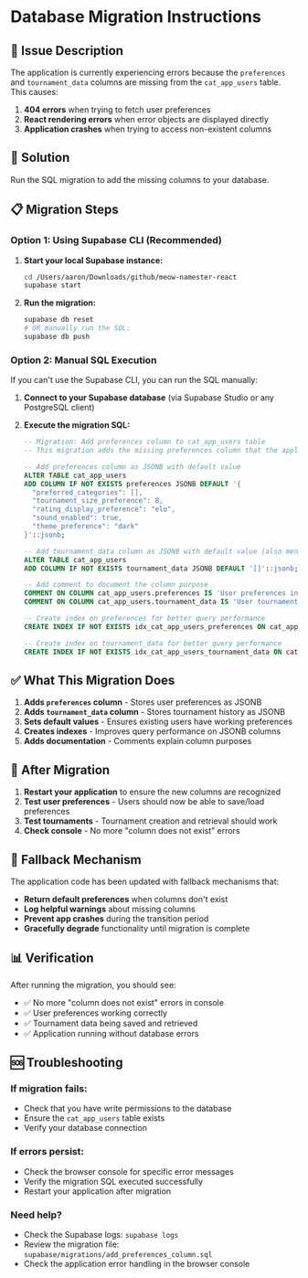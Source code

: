 # Database Migration Instructions

## **🚨 Issue Description**

The application is currently experiencing errors because the `preferences` and `tournament_data` columns are missing from the `cat_app_users` table. This causes:

1. **404 errors** when trying to fetch user preferences
2. **React rendering errors** when error objects are displayed directly
3. **Application crashes** when trying to access non-existent columns

## **🔧 Solution**

Run the SQL migration to add the missing columns to your database.

## **📋 Migration Steps**

### **Option 1: Using Supabase CLI (Recommended)**

1. **Start your local Supabase instance:**
   ```bash
   cd /Users/aaron/Downloads/github/meow-namester-react
   supabase start
   ```

2. **Run the migration:**
   ```bash
   supabase db reset
   # OR manually run the SQL:
   supabase db push
   ```

### **Option 2: Manual SQL Execution**

If you can't use the Supabase CLI, you can run the SQL manually:

1. **Connect to your Supabase database** (via Supabase Studio or any PostgreSQL client)

2. **Execute the migration SQL:**
   ```sql
   -- Migration: Add preferences column to cat_app_users table
   -- This migration adds the missing preferences column that the application expects

   -- Add preferences column as JSONB with default value
   ALTER TABLE cat_app_users 
   ADD COLUMN IF NOT EXISTS preferences JSONB DEFAULT '{
     "preferred_categories": [],
     "tournament_size_preference": 8,
     "rating_display_preference": "elo",
     "sound_enabled": true,
     "theme_preference": "dark"
   }'::jsonb;

   -- Add tournament_data column as JSONB with default value (also mentioned in docs)
   ALTER TABLE cat_app_users 
   ADD COLUMN IF NOT EXISTS tournament_data JSONB DEFAULT '[]'::jsonb;

   -- Add comment to document the column purpose
   COMMENT ON COLUMN cat_app_users.preferences IS 'User preferences including theme, sound, tournament settings, and categories';
   COMMENT ON COLUMN cat_app_users.tournament_data IS 'User tournament history and data stored as JSONB array';

   -- Create index on preferences for better query performance
   CREATE INDEX IF NOT EXISTS idx_cat_app_users_preferences ON cat_app_users USING GIN (preferences);

   -- Create index on tournament_data for better query performance  
   CREATE INDEX IF NOT EXISTS idx_cat_app_users_tournament_data ON cat_app_users USING GIN (tournament_data);
   ```

## **✅ What This Migration Does**

1. **Adds `preferences` column** - Stores user preferences as JSONB
2. **Adds `tournament_data` column** - Stores tournament history as JSONB  
3. **Sets default values** - Ensures existing users have working preferences
4. **Creates indexes** - Improves query performance on JSONB columns
5. **Adds documentation** - Comments explain column purposes

## **🔄 After Migration**

1. **Restart your application** to ensure the new columns are recognized
2. **Test user preferences** - Users should now be able to save/load preferences
3. **Test tournaments** - Tournament creation and retrieval should work
4. **Check console** - No more "column does not exist" errors

## **🚀 Fallback Mechanism**

The application code has been updated with fallback mechanisms that:

- **Return default preferences** when columns don't exist
- **Log helpful warnings** about missing columns
- **Prevent app crashes** during the transition period
- **Gracefully degrade** functionality until migration is complete

## **📊 Verification**

After running the migration, you should see:

- ✅ No more "column does not exist" errors in console
- ✅ User preferences working correctly
- ✅ Tournament data being saved and retrieved
- ✅ Application running without database errors

## **🆘 Troubleshooting**

### **If migration fails:**
- Check that you have write permissions to the database
- Ensure the `cat_app_users` table exists
- Verify your database connection

### **If errors persist:**
- Check the browser console for specific error messages
- Verify the migration SQL executed successfully
- Restart your application after migration

### **Need help?**
- Check the Supabase logs: `supabase logs`
- Review the migration file: `supabase/migrations/add_preferences_column.sql`
- Check the application error handling in the browser console
